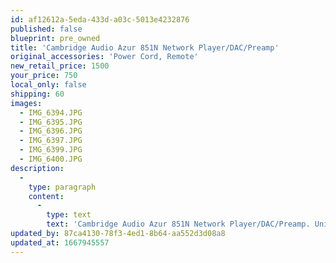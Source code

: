 ```yaml
---
id: af12612a-5eda-433d-a03c-5013e4232876
published: false
blueprint: pre_owned
title: 'Cambridge Audio Azur 851N Network Player/DAC/Preamp'
original_accessories: 'Power Cord, Remote'
new_retail_price: 1500
your_price: 750
local_only: false
shipping: 60
images:
  - IMG_6394.JPG
  - IMG_6395.JPG
  - IMG_6396.JPG
  - IMG_6397.JPG
  - IMG_6399.JPG
  - IMG_6400.JPG
description:
  -
    type: paragraph
    content:
      -
        type: text
        text: 'Cambridge Audio Azur 851N Network Player/DAC/Preamp. Unit is in excellent physical and functional condition, but no original box and packing. Sold as new for $1,500.00'
updated_by: 87ca4130-78f3-4ed1-8b64-aa552d3d08a8
updated_at: 1667945557
---
```


